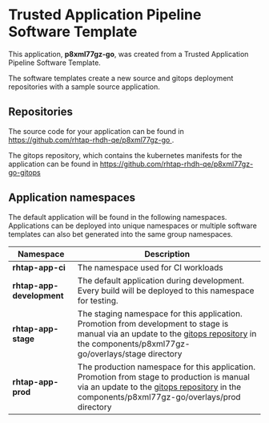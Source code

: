 # Trusted Application Pipeline Software Template

This application, **p8xml77gz-go**, was created from a Trusted Application Pipeline Software Template.

The software templates create a new source and gitops deployment repositories with a sample source application. 

## Repositories

The source code for your application can be found in [https://github.com/rhtap-rhdh-qe/p8xml77gz-go ](https://github.com/rhtap-rhdh-qe/p8xml77gz-go ).
 
The gitops repository, which contains the kubernetes manifests for the application can be found in 
[https://github.com/rhtap-rhdh-qe/p8xml77gz-go-gitops ](https://github.com/rhtap-rhdh-qe/p8xml77gz-go-gitops ) 

## Application namespaces 

The default application will be found in the following namespaces. Applications can be deployed into unique namespaces or multiple software templates can also bet generated into the same group namespaces.  

|  Namespace   |  Description   |  
| -------- | -------- |
| **rhtap-app-ci** | The namespace used for CI workloads |
| **rhtap-app-development** | The default application during development. Every build will be deployed to this namespace for testing. |
| **rhtap-app-stage** | The staging namespace for this application. Promotion from development to stage is manual via an update to the [gitops repository](https://github.com/rhtap-rhdh-qe/p8xml77gz-go-gitops ) in the components/p8xml77gz-go/overlays/stage directory |
| **rhtap-app-prod** | The production namespace for this application. Promotion from stage to production is manual via an update to the [gitops repository](https://github.com/rhtap-rhdh-qe/p8xml77gz-go-gitops ) in the components/p8xml77gz-go/overlays/prod directory |